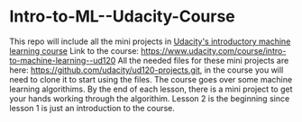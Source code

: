 # Intro-to-ML--Udacity-Course
This repo will include all the mini projects in [Udacity's introductory machine learning course](https://www.udacity.com/course/intro-to-machine-learning--ud120)
Link to the course: https://www.udacity.com/course/intro-to-machine-learning--ud120
All the needed files for these mini projects are here: https://github.com/udacity/ud120-projects.git, in the course you will need to clone it to start using the files.
The course goes over some machine learning algorithims. By the end of each lesson, there is a mini project to get your hands working through the algorithim.
Lesson 2 is the beginning since lesson 1 is just an introduction to the course.
